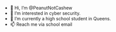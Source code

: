 - 👋 Hi, I’m @PeanutNotCashew
- 👀 I’m interested in cyber security.
- 🌱 I’m currently a high school student in Queens.
- 📫 Reach me via school email

<!---
PeanutNotCashew/PeanutNotCashew is a ✨ special ✨ repository because its `README.md` (this file) appears on your GitHub profile.
You can click the Preview link to take a look at your changes.
--->
